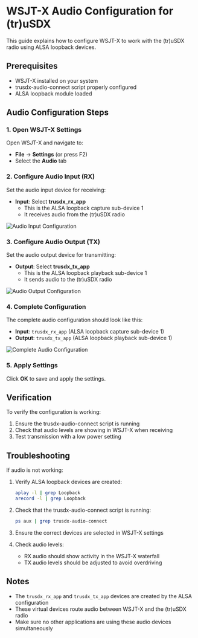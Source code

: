 # WSJT-X Audio Configuration for (tr)uSDX

This guide explains how to configure WSJT-X to work with the (tr)uSDX radio using ALSA loopback devices.

## Prerequisites

- WSJT-X installed on your system
- trusdx-audio-connect script properly configured
- ALSA loopback module loaded

## Audio Configuration Steps

### 1. Open WSJT-X Settings

Open WSJT-X and navigate to:
- **File** → **Settings** (or press F2)
- Select the **Audio** tab

### 2. Configure Audio Input (RX)

Set the audio input device for receiving:

- **Input**: Select **trusdx_rx_app**
  - This is the ALSA loopback capture sub-device 1
  - It receives audio from the (tr)uSDX radio

![Audio Input Configuration](screenshots/wsjtx_input.png)

### 3. Configure Audio Output (TX)

Set the audio output device for transmitting:

- **Output**: Select **trusdx_tx_app**
  - This is the ALSA loopback playback sub-device 1
  - It sends audio to the (tr)uSDX radio

![Audio Output Configuration](screenshots/wsjtx_output.png)

### 4. Complete Configuration

The complete audio configuration should look like this:

- **Input**: `trusdx_rx_app` (ALSA loopback capture sub-device 1)
- **Output**: `trusdx_tx_app` (ALSA loopback playback sub-device 1)

![Complete Audio Configuration](screenshots/wsjtx_complete.png)

### 5. Apply Settings

Click **OK** to save and apply the settings.

## Verification

To verify the configuration is working:

1. Ensure the trusdx-audio-connect script is running
2. Check that audio levels are showing in WSJT-X when receiving
3. Test transmission with a low power setting

## Troubleshooting

If audio is not working:

1. Verify ALSA loopback devices are created:
   ```bash
   aplay -l | grep Loopback
   arecord -l | grep Loopback
   ```

2. Check that the trusdx-audio-connect script is running:
   ```bash
   ps aux | grep trusdx-audio-connect
   ```

3. Ensure the correct devices are selected in WSJT-X settings

4. Check audio levels:
   - RX audio should show activity in the WSJT-X waterfall
   - TX audio levels should be adjusted to avoid overdriving

## Notes

- The `trusdx_rx_app` and `trusdx_tx_app` devices are created by the ALSA configuration
- These virtual devices route audio between WSJT-X and the (tr)uSDX radio
- Make sure no other applications are using these audio devices simultaneously
